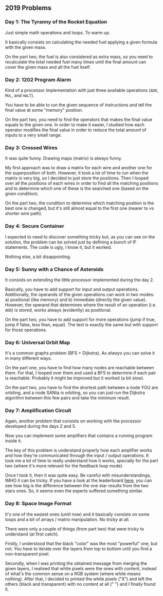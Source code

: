 ## 2019 Problems

### Day 1: The Tyranny of the Rocket Equation

Just simple math operations and loops. To warm up.

It basically consists on calculating the needed fuel applying a given formula with the given mass.

On the part two, the fuel is also considered as extra mass, so you need to recalculate the
total needed fuel many times until the final amount can cover the given mass and all the fuel itself.   

### Day 2: 1202 Program Alarm

Kind of a processor implementation with just three available operations (`ADD`, `MUL`, and `HALT`).

You have to be able to run the given sequence of instructions and tell the final value at some "memory" position.

On the part two, you need to find the operators that makes the final value equals to the given one.
In order to make it easier, I studied how each operator modifies the final value in order to
reduce the total amount of inputs to a very small range. 

### Day 3: Crossed Wires

It was quite funny. Drawing maps (matrix) is always funny.

My first approach was to draw a matrix for each wire and another one for the superposition of both.
However, it took a lot of time to run when the matrix is very big, so I decided to just store the positions.
Then I looped over all the positions of each wires in order to find all the matching positions and
to determine which one of these is the searched one (based on the given condition). 

On the part two, the condition to determine which matching position is the best one is changed, but
it's still almost equal to the first one (nearer to vs shorter wire path).   

### Day 4: Secure Container

I expected to need to discover something tricky but, as you can see on the solution, the problem
can be solved just by defining a bunch of IF statements. The code is ugly, I know it, but it worked.

Nothing else, a bit disappointing.

### Day 5: Sunny with a Chance of Asteroids

It consists on extending the little processor implemented during the day 2.

Basically, you have to add support for input and output operations. Additionally,
the operands of the given operations can work in two modes: a) positional (like memory) and
b) immediate (directly the given value). However, the operand that determines where
the result of an operation (i.e. `ADD`) is stored, works always (evidently) as positional. 

On the part two, you have to add support for more operations (jump if true, jump if false,
less than, equal). The test is exactly the same but with support for those operations.

### Day 6: Universal Orbit Map

It's a common graphs problem (BFS + Dijkstra). As *always* you can solve it in many different ways.

On the part one, you have to find how many nodes are reachable between them. For that, I looped over
them and used a BFS to determine if each pair is reachable. 
Probably it might be improved but it worked (a bit slow).

On the part two, you have to find the shortest path between a node YOU are orbiting, and a node
SANta is orbiting, so you can just run the Dijkstra algorithm between this few pairs and take
the minimum result.  

### Day 7: Amplification Circuit

Again, another problem that consists on working with the processor developed during the days 2 and 5.

Now you can implement some amplifiers that contains a running program inside it.

The key of this problem is understand properly how each amplifier works and how they're communicated
through the input / output operations. It took me a lot of time to really understand how it works,
specially for the part two (where it's more relevant for the feedback loop mode).

Once I took it, then it was quite easy. Be careful with misunderstandings, IMHO it can be tricky.
If you have a look at the leaderboard [here](https://adventofcode.com/2019/leaderboard/day/7),
you can see how big is the difference between the one star results from the two stars ones. So,
it seems even the experts suffered something similar.

### Day 8: Space Image Format

It's one of the easiest ones (until now) and it basically consists on some loops and a bit of 
arrays / matrix manipulation. No tricky at all.

There were only a couple of things (from part two) that were tricky to understand (at first catch).

Firstly, I understood that the black "color" was the most "powerful" one, but not. 
You have to iterate over the layers from top to bottom until you find a non-transparent pixel. 

Secondly, when I was printing the obtained message from merging the given layers, I realised that 
white pixels were the ones with content, instead of what's the common sense on a RGB system
(where white means nothing). After that, I decided to  printed the white pixels ("X") and left the
others (black and transparent) with no content at all (" ") and I finally found it.  